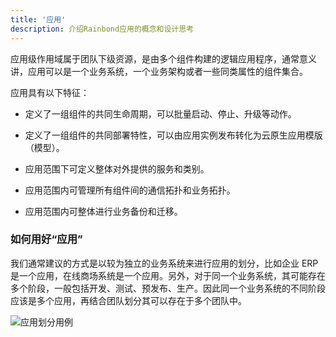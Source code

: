 ```yaml
---
title: '应用'
description: 介绍Rainbond应用的概念和设计思考
---
```


应用级作用域属于团队下级资源，是由多个组件构建的逻辑应用程序，通常意义讲，应用可以是一个业务系统，一个业务架构或者一些同类属性的组件集合。

应用具有以下特征：

- 定义了一组组件的共同生命周期，可以批量启动、停止、升级等动作。

- 定义了一组组件的共同部署特性，可以由应用实例发布转化为云原生应用模版（模型）。

- 应用范围下可定义整体对外提供的服务和类别。

- 应用范围内可管理所有组件间的通信拓扑和业务拓扑。

- 应用范围内可整体进行业务备份和迁移。

### 如何用好“应用”

我们通常建议的方式是以较为独立的业务系统来进行应用的划分，比如企业 ERP 是一个应用，在线商场系统是一个应用。另外，对于同一个业务系统，其可能存在多个阶段，一般包括开发、测试、预发布、生产。因此同一个业务系统的不同阶段应该是多个应用，再结合团队划分其可以存在于多个团队中。

<img
  src='https://grstatic.oss-cn-shanghai.aliyuncs.com/docs/5.2/application.png'
  title='应用划分用例'
/>
